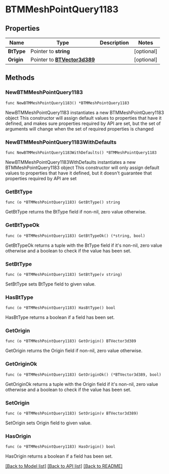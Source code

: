 # BTMMeshPointQuery1183

## Properties

Name | Type | Description | Notes
------------ | ------------- | ------------- | -------------
**BtType** | Pointer to **string** |  | [optional] 
**Origin** | Pointer to [**BTVector3d389**](BTVector3d389.md) |  | [optional] 

## Methods

### NewBTMMeshPointQuery1183

`func NewBTMMeshPointQuery1183() *BTMMeshPointQuery1183`

NewBTMMeshPointQuery1183 instantiates a new BTMMeshPointQuery1183 object
This constructor will assign default values to properties that have it defined,
and makes sure properties required by API are set, but the set of arguments
will change when the set of required properties is changed

### NewBTMMeshPointQuery1183WithDefaults

`func NewBTMMeshPointQuery1183WithDefaults() *BTMMeshPointQuery1183`

NewBTMMeshPointQuery1183WithDefaults instantiates a new BTMMeshPointQuery1183 object
This constructor will only assign default values to properties that have it defined,
but it doesn't guarantee that properties required by API are set

### GetBtType

`func (o *BTMMeshPointQuery1183) GetBtType() string`

GetBtType returns the BtType field if non-nil, zero value otherwise.

### GetBtTypeOk

`func (o *BTMMeshPointQuery1183) GetBtTypeOk() (*string, bool)`

GetBtTypeOk returns a tuple with the BtType field if it's non-nil, zero value otherwise
and a boolean to check if the value has been set.

### SetBtType

`func (o *BTMMeshPointQuery1183) SetBtType(v string)`

SetBtType sets BtType field to given value.

### HasBtType

`func (o *BTMMeshPointQuery1183) HasBtType() bool`

HasBtType returns a boolean if a field has been set.

### GetOrigin

`func (o *BTMMeshPointQuery1183) GetOrigin() BTVector3d389`

GetOrigin returns the Origin field if non-nil, zero value otherwise.

### GetOriginOk

`func (o *BTMMeshPointQuery1183) GetOriginOk() (*BTVector3d389, bool)`

GetOriginOk returns a tuple with the Origin field if it's non-nil, zero value otherwise
and a boolean to check if the value has been set.

### SetOrigin

`func (o *BTMMeshPointQuery1183) SetOrigin(v BTVector3d389)`

SetOrigin sets Origin field to given value.

### HasOrigin

`func (o *BTMMeshPointQuery1183) HasOrigin() bool`

HasOrigin returns a boolean if a field has been set.


[[Back to Model list]](../README.md#documentation-for-models) [[Back to API list]](../README.md#documentation-for-api-endpoints) [[Back to README]](../README.md)


